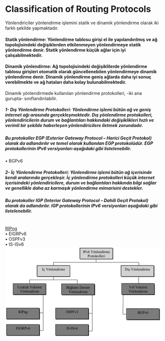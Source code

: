 # Classification of Routing Protocols

Yönlendiriciler yönlendirme işlemini statik ve dinamik yönlendirme olarak iki farklı şekilde yapmaktadır. </br>

#### Statik yönlendirme: Yönlendirme tablosu girişi el ile yapılandırılmış ve ağ topolojisindeki değişiklerden etkilenmeyen yönlendirmeye statik yönlendirme denir. Statik yönlendirme küçük ağlar için iyi çalışabilmektedir. </br>

#### Dinamik yönlendirme: Ağ topolojisindeki değişiklilerde yönlendirme tablosu girişleri otomatik olarak güncellenebilen yönlendirmeye dinamik yönlendirme denir. Dinamik yönlendirme geniş ağlarda daha iyi sonuç verebilmekte ve ağ hataları daha kolay bulunabilmektedir. </br>


Dinamik yönlendirmede kullanılan yönlendirme protokolleri, -iki ana gurupta- sınıflandırılabilir. </br>

##### 1- Dış Yönlendirme Protokolleri: Yönlendirme işlemi bütün ağ ve geniş internet ağı arasında gerçekleşmektedir. Dış yönlendirme protokolleri, yönlendiricilerin durum ve bağlantıları hakkındaki değişiklikleri hızlı ve verimli bir şekilde haberleşen yönlendiricilere iletmek zorundadır.</br> 
##### Bu protokoller EGP (Exterior Gateway Protocol – Harici Geçit Protokol) olarak da adlandırılır ve temel olarak kullanılan EGP protokolüdür. EGP protokollerinin IPv6 versiyonları aşağıdaki gibi listelenebilir. </br>

  • BGPv6

##### 2- İç Yönlendirme Protokolleri: Yönlendirme işlemi bütün ağ içerisinde kendi aralarında gerçekleşir. İç yönlendirme protokolleri küçük internet içerisindeki yönlendiricilere, durum ve bağlantıları hakkında bilgi sağlar ve genellikle daha az karmaşık yönlendirme mimarisini destekler. </br>
##### Bu protokoller IGP (Interior Gateway Protocol – Dahili Geçit Protokol) olarak da adlandırılır. IGP protokollerinin IPv6 versiyonları aşağıdaki gibi listelenebilir.
</br>
  <summary> <a href="https://github.com/atakandenzakdmr/network-notes/blob/4be186ff3a107ca5bbd08bf63482ef02611df0fc/protocols/RIPng/README.md" > RIPng </a> </summary> 
  • EIGRPv6 </br>
  • OSPFv3 </br>
  • IS-ISv6


<img src= "https://github.com/atakandenzakdmr/network-notes/blob/dd4577a73bb989a49e09b5d8f681461c5d29a3e2/images/routing-protocols.PNG"> 
